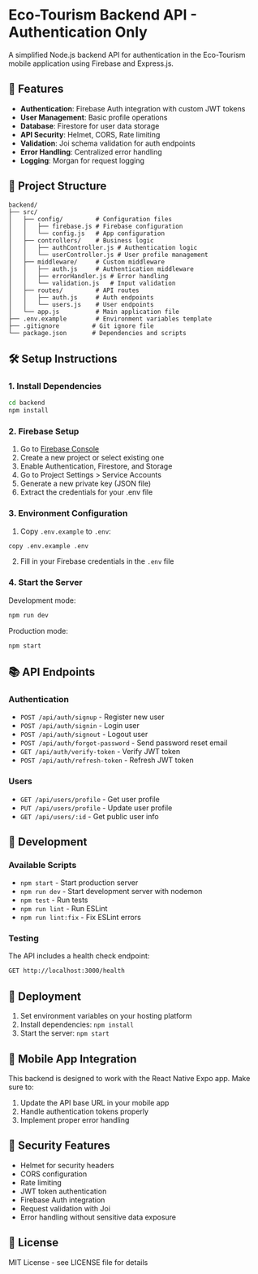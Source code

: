 # Eco-Tourism Backend API - Authentication Only

A simplified Node.js backend API for authentication in the Eco-Tourism mobile application using Firebase and Express.js.

## 🚀 Features

- **Authentication**: Firebase Auth integration with custom JWT tokens
- **User Management**: Basic profile operations
- **Database**: Firestore for user data storage
- **API Security**: Helmet, CORS, Rate limiting
- **Validation**: Joi schema validation for auth endpoints
- **Error Handling**: Centralized error handling
- **Logging**: Morgan for request logging

## 📁 Project Structure

```
backend/
├── src/
│   ├── config/         # Configuration files
│   │   ├── firebase.js # Firebase configuration
│   │   └── config.js   # App configuration
│   ├── controllers/    # Business logic
│   │   ├── authController.js # Authentication logic
│   │   └── userController.js # User profile management
│   ├── middleware/     # Custom middleware
│   │   ├── auth.js     # Authentication middleware
│   │   ├── errorHandler.js # Error handling
│   │   └── validation.js   # Input validation
│   ├── routes/         # API routes
│   │   ├── auth.js     # Auth endpoints
│   │   └── users.js    # User endpoints
│   └── app.js          # Main application file
├── .env.example        # Environment variables template
├── .gitignore         # Git ignore file
└── package.json       # Dependencies and scripts
```

## 🛠️ Setup Instructions

### 1. Install Dependencies

```bash
cd backend
npm install
```

### 2. Firebase Setup

1. Go to [Firebase Console](https://console.firebase.google.com/)
2. Create a new project or select existing one
3. Enable Authentication, Firestore, and Storage
4. Go to Project Settings > Service Accounts
5. Generate a new private key (JSON file)
6. Extract the credentials for your .env file

### 3. Environment Configuration

1. Copy `.env.example` to `.env`:
```bash
copy .env.example .env
```

2. Fill in your Firebase credentials in the `.env` file

### 4. Start the Server

Development mode:
```bash
npm run dev
```

Production mode:
```bash
npm start
```

## 📚 API Endpoints

### Authentication
- `POST /api/auth/signup` - Register new user
- `POST /api/auth/signin` - Login user
- `POST /api/auth/signout` - Logout user
- `POST /api/auth/forgot-password` - Send password reset email
- `GET /api/auth/verify-token` - Verify JWT token
- `POST /api/auth/refresh-token` - Refresh JWT token

### Users
- `GET /api/users/profile` - Get user profile
- `PUT /api/users/profile` - Update user profile
- `GET /api/users/:id` - Get public user info

## 🔧 Development

### Available Scripts

- `npm start` - Start production server
- `npm run dev` - Start development server with nodemon
- `npm test` - Run tests
- `npm run lint` - Run ESLint
- `npm run lint:fix` - Fix ESLint errors

### Testing

The API includes a health check endpoint:
```bash
GET http://localhost:3000/health
```

## 🚀 Deployment

1. Set environment variables on your hosting platform
2. Install dependencies: `npm install`
3. Start the server: `npm start`

## 📱 Mobile App Integration

This backend is designed to work with the React Native Expo app. Make sure to:

1. Update the API base URL in your mobile app
2. Handle authentication tokens properly
3. Implement proper error handling

## 🔐 Security Features

- Helmet for security headers
- CORS configuration
- Rate limiting
- JWT token authentication
- Firebase Auth integration
- Request validation with Joi
- Error handling without sensitive data exposure

## 📝 License

MIT License - see LICENSE file for details
